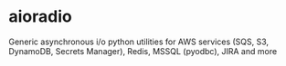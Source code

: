 # aioradio
Generic asynchronous i/o python utilities for AWS services (SQS, S3, DynamoDB, Secrets Manager), Redis, MSSQL (pyodbc), JIRA and more
